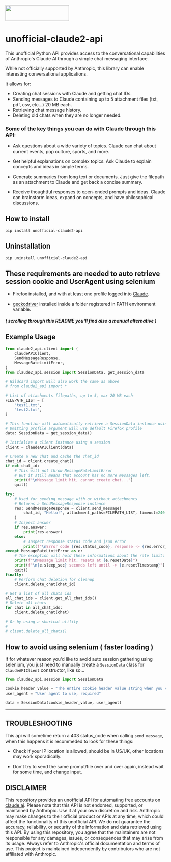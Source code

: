 <a href="https://www.buymeacoffee.com/st1vms"><img src="https://img.buymeacoffee.com/button-api/?text=1 Pizza Margherita&emoji=🍕&slug=st1vms&button_colour=0fa913&font_colour=ffffff&font_family=Bree&outline_colour=ffffff&coffee_colour=FFDD00" width="200" height="50" style="max-width:100%;"/></a>

# unofficial-claude2-api

This unofficial Python API provides access to the conversational capabilities of Anthropic's Claude AI through a simple chat messaging interface.

While not officially supported by Anthropic, this library can enable interesting conversational applications.

It allows for:
- Creating chat sessions with Claude and getting chat IDs.
- Sending messages to Claude containing up to 5 attachment files (txt, pdf, csv, etc...) 20 MB each.
- Retrieving chat message history.
- Deleting old chats when they are no longer needed.

### Some of the key things you can do with Claude through this API:

- Ask questions about a wide variety of topics. Claude can chat about current events, pop culture, sports,
and more.

- Get helpful explanations on complex topics. Ask Claude to explain concepts and ideas in simple terms.

- Generate summaries from long text or documents. Just give the filepath as an attachment to Claude and get back a concise summary.

- Receive thoughtful responses to open-ended prompts and ideas. Claude can brainstorm ideas, expand on concepts, and have philosophical discussions.


## How to install

```
pip install unofficial-claude2-api
```

## Uninstallation
```
pip uninstall unofficial-claude2-api
```


## These requirements are needed to auto retrieve session cookie and UserAgent using selenium

 - Firefox installed, and with at least one profile logged into [Claude](https://claude.ai/chats).

 - [geckodriver](https://github.com/mozilla/geckodriver/releases) installed inside a folder registered in PATH environment variable.

#### *( scrolling through this README you'll find also a manual alternative )*


## Example Usage

```python
from claude2_api.client import (
    ClaudeAPIClient,
    SendMessageResponse,
    MessageRateLimitError,
)
from claude2_api.session import SessionData, get_session_data

# Wildcard import will also work the same as above
# from claude2_api import *

# List of attachments filepaths, up to 5, max 20 MB each
FILEPATH_LIST = [
    "test1.txt",
    "test2.txt",
]

# This function will automatically retrieve a SessionData instance using selenium
# Omitting profile argument will use default Firefox profile
data: SessionData = get_session_data()

# Initialize a client instance using a session
client = ClaudeAPIClient(data)

# Create a new chat and cache the chat_id
chat_id = client.create_chat()
if not chat_id:
    # This will not throw MessageRateLimitError
    # But it still means that account has no more messages left.
    print(f"\nMessage limit hit, cannot create chat...")
    quit()

try:
    # Used for sending message with or without attachments
    # Returns a SendMessageResponse instance
    res: SendMessageResponse = client.send_message(
        chat_id, "Hello!", attachment_paths=FILEPATH_LIST, timeout=240
    )
    # Inspect answer
    if res.answer:
        print(res.answer)
    else:
        # Inspect response status code and json error
        print(f"\nError code {res.status_code}, response -> {res.error_response}")
except MessageRateLimitError as e:
    # The exception will hold these informations about the rate limit:
    print(f"\nMessage limit hit, resets at {e.resetDate}")
    print(f"\n{e.sleep_sec} seconds left until -> {e.resetTimestamp}")
    quit()
finally:
    # Perform chat deletion for cleanup
    client.delete_chat(chat_id)

# Get a list of all chats ids
all_chat_ids = client.get_all_chat_ids()
# Delete all chats
for chat in all_chat_ids:
    client.delete_chat(chat)

# Or by using a shortcut utility
#
# client.delete_all_chats()
```

## How to avoid using selenium ( faster loading )
If for whatever reason you'd like to avoid auto session gathering using selenium,
you just need to manually create a `SessionData` class for `ClaudeAPIClient` constructor, like so...
```python
from claude2_api.session import SessionData

cookie_header_value = "The entire Cookie header value string when you visit https://claude.ai/chats"
user_agent = "User agent to use, required"

data = SessionData(cookie_header_value, user_agent)
```
______

## TROUBLESHOOTING

This api will sometime return a 403 status_code when calling `send_message`, when this happens it is recommeded to look for these things:
- Check if your IP location is allowed, should be in US/UK, other locations may work sporadically.

- Don't try to send the same prompt/file over and over again, instead wait for some time, and change input.


## DISCLAIMER

This repository provides an unofficial API for automating free accounts on [claude.ai](https://claude.ai/chats).
Please note that this API is not endorsed, supported, or maintained by Anthropic. Use it at your own discretion and risk. Anthropic may make changes to their official product or APIs at any time, which could affect the functionality of this unofficial API. We do not guarantee the accuracy, reliability, or security of the information and data retrieved using this API. By using this repository, you agree that the maintainers are not responsible for any damages, issues, or consequences that may arise from its usage. Always refer to Anthropic's official documentation and terms of use. This project is maintained independently by contributors who are not affiliated with Anthropic.
